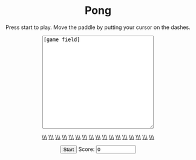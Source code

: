 <HEAD>
<SCRIPT LANGUAGE="JavaScript">
<!--  Begin
var crlf = "\r\n";
var x = 1;
var y = 1;
var dx = 1;
var dy = 1;
var s = "";
var u = 0;
var oops_flag = false;
var score = 0;
function move1() {
x += dx;
if (x > 31) {
x -= 2 * Math.abs(dx);
if (dx > 0) dx = -dx;
}
if (x <  0) {
x += 2 * Math.abs(dx);
if (dx < 0) dx = -dx;
}
y += dy;
if (y > 14) {
y -= 2 * Math.abs(dy);
if (dy > 0) dy = -dy;
if (Math.abs(x - 2*u - 1) > 2) {
oops_flag = true;
}
else {
score += 1;
   }
}
if (y <  0) { y += 2 * Math.abs(dy);
if (dy < 0) dy = -dy; }
}
function display1() {
var s1 = ""
var i,j;
if (oops_flag) return "Oops!! That one got by you!  Feel free to play again!";
for (j=0;j<15;j++) {
for (i=0;i<32;i++) {
if (j == y && i == x) s1 += "o";
else s1 += ".";
}
s1 += crlf;
}
var s2 = "";
for (i=0;i<16;i++) {
if (u == i) s2 += "==";
 else s2 += "..";
}
return (s1+s2);
}
var timerID = null;
var timerRunning = false;
var myform;
function stopclock (){
if(timerRunning) clearTimeout(timerID);
timerRunning = false;
}
function startclock (form) {
myform = form;
oops_flag = false;
if (navigator.userAgent.indexOf("Mac") > 2) crlf = "\n";
stopclock();
dotime();
}
function dotime() {
move1();
if (myform != null) {
myform.text3.value = display1();
myform.score.value = " " + score;
}
if (!oops_flag) timerID = setTimeout("dotime()",200);
timerRunning = true;
}
// End -->
</SCRIPT>
<BODY>
<center><h1>Pong</h1>
Press start to play.  Move the paddle by putting your cursor on the dashes.
<p>
<form name=form>
<textarea name=text3 rows=16 cols=34 wrap>[game field]</textarea><p>
<p>
<a href="" onMouseOver="u =0">\\\</a>
<a href="" onMouseOver="u =1">\\\</a>
<a href="" onMouseOver="u =2">\\\</a>
<a href="" onMouseOver="u =3">\\\</a>
<a href="" onMouseOver="u =4">\\\</a>
<a href="" onMouseOver="u =5">\\\</a>
<a href="" onMouseOver="u =6">\\\</a>
<a href="" onMouseOver="u =7">\\\</a>
<a href="" onMouseOver="u =8">\\\</a>
<a href="" onMouseOver="u =9">\\\</a>
<a href="" onMouseOver="u = 10">\\\</a>
<a href="" onMouseOver="u = 11">\\\</a>
<a href="" onMouseOver="u = 12">\\\</a>
<a href="" onMouseOver="u = 13">\\\</a>
<a href="" onMouseOver="u = 14">\\\</a>
<a href="" onMouseOver="u = 15">\\\</a>
<a href="" onMouseOver="u = 15">\\\</a><p>
<input type=button name=button1 value="Start" onCLick="startclock(this.form)">
Score: <input type=text name=score size=10 value=0>
</form>
</center>
</BODY>
</HEAD>
